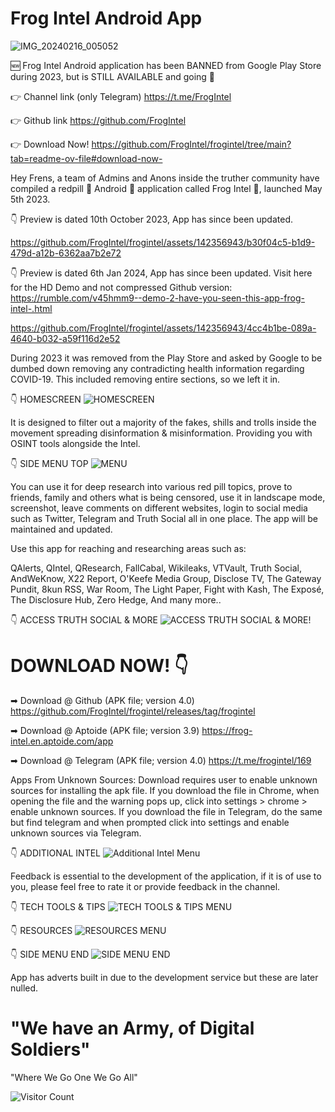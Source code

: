 # Frog Intel Android App

![IMG_20240216_005052](https://github.com/FrogIntel/frogintel/assets/142356943/beaf3042-8b81-46eb-a22d-ce00e83bb5d3)
 
🆕 Frog Intel Android application has been BANNED from Google Play Store during 2023, but is STILL AVAILABLE and going 💪

👉 Channel link (only Telegram)
https://t.me/FrogIntel

👉 Github link
https://github.com/FrogIntel

👉 Download Now!
https://github.com/FrogIntel/frogintel/tree/main?tab=readme-ov-file#download-now-

Hey Frens, a team of Admins and Anons inside the truther community have compiled a redpill 💊 Android 🤖 application called Frog Intel 🐸, launched May 5th 2023.

👇 Preview is dated 10th October 2023, App has since been updated.

https://github.com/FrogIntel/frogintel/assets/142356943/b30f04c5-b1d9-479d-a12b-6362aa7b2e72

👇 Preview is dated 6th Jan 2024, App has since been updated. Visit here for the HD Demo and not compressed Github version:
https://rumble.com/v45hmm9--demo-2-have-you-seen-this-app-frog-intel-.html

https://github.com/FrogIntel/frogintel/assets/142356943/4cc4b1be-089a-4640-b032-a59f116d2e52

During 2023 it was removed from the Play Store and asked by Google to be dumbed down removing any contradicting health information regarding COVID-19. This included removing entire sections, so we left it in.

👇 HOMESCREEN
![HOMESCREEN](https://github.com/FrogIntel/frogintel/assets/142356943/e9c04f41-8464-4898-ac99-dcc8ea56ba80)


It is designed to filter out a majority of the fakes, shills and trolls inside the movement spreading disinformation & misinformation. Providing you with OSINT tools alongside the Intel.

👇 SIDE MENU TOP
![MENU](https://github.com/FrogIntel/frogintel/assets/142356943/16aed665-dd21-4b77-9ac4-a91f74ac5155)


You can use it for deep research into various red pill topics, prove to friends, family and others what is being censored, use it in landscape mode, screenshot, leave comments on different websites, login to social media such as Twitter, Telegram and Truth Social all in one place. The app will be maintained and updated.

Use this app for reaching and researching areas such as:

QAlerts, QIntel, QResearch, FallCabal, Wikileaks, VTVault, Truth Social, AndWeKnow, X22 Report, O'Keefe Media Group, Disclose TV, The Gateway Pundit, 8kun RSS, War Room, The Light Paper, Fight with Kash, The Exposé, The Disclosure Hub, Zero Hedge, And many more..

👇 ACCESS TRUTH SOCIAL & MORE
![ACCESS TRUTH SOCIAL & MORE!](https://github.com/FrogIntel/frogintel/assets/142356943/38882a75-e17a-4791-bea9-624204b8a74c)


# DOWNLOAD NOW! 👇

➡ Download @ Github (APK file; version 4.0)
https://github.com/FrogIntel/frogintel/releases/tag/frogintel

➡ Download @ Aptoide (APK file; version 3.9)
https://frog-intel.en.aptoide.com/app

➡ Download @ Telegram (APK file; version 4.0)
https://t.me/frogintel/169

Apps From Unknown Sources:
Download requires user to enable unknown sources for installing the apk file.
If you download the file in Chrome, when opening the file and the warning pops up, click into settings > chrome > enable unknown sources.
If you download the file in Telegram, do the same but find telegram and when prompted click into settings and enable unknown sources via Telegram.

👇 ADDITIONAL INTEL
![Additional Intel Menu](https://github.com/FrogIntel/frogintel/assets/142356943/57e2beaa-3d87-493a-88ab-db7431a8fea9)


Feedback is essential to the development of the application, if it is of use to you, please feel free to rate it or provide feedback in the channel.

👇 TECH TOOLS & TIPS
![TECH TOOLS & TIPS MENU](https://github.com/FrogIntel/frogintel/assets/142356943/bb6b04e3-581e-4522-9262-82137162cdb4)

👇 RESOURCES
![RESOURCES MENU](https://github.com/FrogIntel/frogintel/assets/142356943/6850e0b6-4813-495a-bf63-5e0233194df3)

👇 SIDE MENU END
![SIDE MENU END](https://github.com/FrogIntel/frogintel/assets/142356943/8e8eba37-96b9-4499-bc5b-c83bcdfa06c7)


App has adverts built in due to the development service but these are later nulled.

# "We have an Army, of Digital Soldiers"
"Where We Go One We Go All"

![Visitor Count](https://profile-counter.glitch.me/{FrogIntel}/count.svg)
